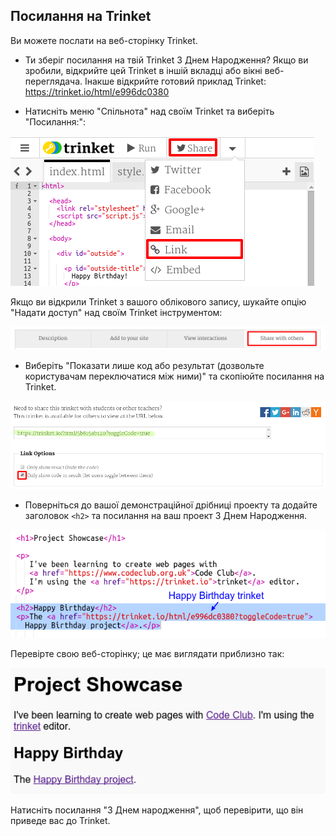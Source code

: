 ## Посилання на Trinket

Ви можете послати на веб-сторінку Trinket.

+ Ти зберіг посилання на твій Trinket З Днем Народження? Якщо ви зробили, відкрийте цей Trinket в іншій вкладці або вікні веб-переглядача. Інакше відкрийте готовий приклад Trinket: [ https://trinket.io/html/e996dc0380 ](https://trinket.io/html/e996dc0380)

+ Натисніть меню "Спільнота" над своїм Trinket та виберіть "Посилання:":

![скріншот](images/showcase-share1.png)

Якщо ви відкрили Trinket з вашого облікового запису, шукайте опцію "Надати доступ" над своїм Trinket інструментом:

![скріншот](images/showcase-share2.png)

+ Виберіть "Показати лише код або результат (дозвольте користувачам переключатися між ними)" та скопіюйте посилання на Trinket. 

![скріншот](images/showcase-get-link.png)

+ Поверніться до вашої демонстраційної дрібниці проекту та додайте заголовок `<h2>` та посилання на ваш проект З Днем Народження.

![скріншот](images/showcase-link-trinket.png)

Перевірте свою веб-сторінку; це має виглядати приблизно так:

![скріншот](images/showcase-link-output.png)

Натисніть посилання "З Днем народження", щоб перевірити, що він приведе вас до Trinket.